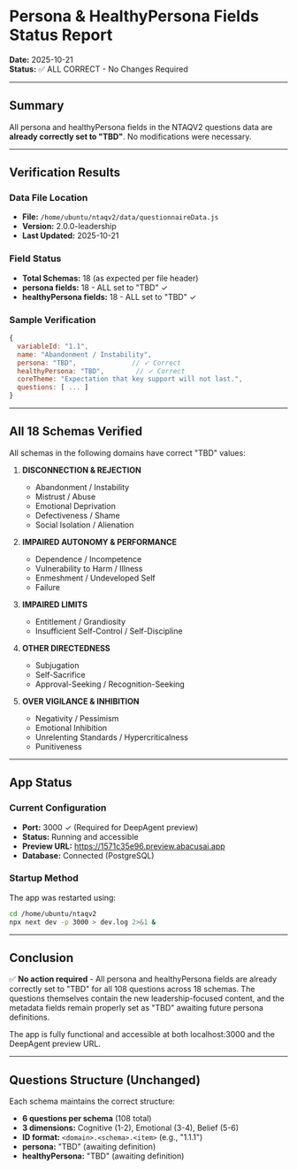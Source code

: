 # Persona & HealthyPersona Fields Status Report

**Date:** 2025-10-21  
**Status:** ✅ ALL CORRECT - No Changes Required

---

## Summary

All persona and healthyPersona fields in the NTAQV2 questions data are **already correctly set to "TBD"**. No modifications were necessary.

---

## Verification Results

### Data File Location
- **File:** `/home/ubuntu/ntaqv2/data/questionnaireData.js`
- **Version:** 2.0.0-leadership
- **Last Updated:** 2025-10-21

### Field Status
- **Total Schemas:** 18 (as expected per file header)
- **persona fields:** 18 - ALL set to "TBD" ✓
- **healthyPersona fields:** 18 - ALL set to "TBD" ✓

### Sample Verification
```javascript
{
  variableId: "1.1",
  name: "Abandonment / Instability",
  persona: "TBD",              // ✓ Correct
  healthyPersona: "TBD",        // ✓ Correct
  coreTheme: "Expectation that key support will not last.",
  questions: [ ... ]
}
```

---

## All 18 Schemas Verified

All schemas in the following domains have correct "TBD" values:

1. **DISCONNECTION & REJECTION**
   - Abandonment / Instability
   - Mistrust / Abuse
   - Emotional Deprivation
   - Defectiveness / Shame
   - Social Isolation / Alienation

2. **IMPAIRED AUTONOMY & PERFORMANCE**
   - Dependence / Incompetence
   - Vulnerability to Harm / Illness
   - Enmeshment / Undeveloped Self
   - Failure

3. **IMPAIRED LIMITS**
   - Entitlement / Grandiosity
   - Insufficient Self-Control / Self-Discipline

4. **OTHER DIRECTEDNESS**
   - Subjugation
   - Self-Sacrifice
   - Approval-Seeking / Recognition-Seeking

5. **OVER VIGILANCE & INHIBITION**
   - Negativity / Pessimism
   - Emotional Inhibition
   - Unrelenting Standards / Hypercriticalness
   - Punitiveness

---

## App Status

### Current Configuration
- **Port:** 3000 ✓ (Required for DeepAgent preview)
- **Status:** Running and accessible
- **Preview URL:** https://1571c35e96.preview.abacusai.app
- **Database:** Connected (PostgreSQL)

### Startup Method
The app was restarted using:
```bash
cd /home/ubuntu/ntaqv2
npx next dev -p 3000 > dev.log 2>&1 &
```

---

## Conclusion

✅ **No action required** - All persona and healthyPersona fields are already correctly set to "TBD" for all 108 questions across 18 schemas. The questions themselves contain the new leadership-focused content, and the metadata fields remain properly set as "TBD" awaiting future persona definitions.

The app is fully functional and accessible at both localhost:3000 and the DeepAgent preview URL.

---

## Questions Structure (Unchanged)

Each schema maintains the correct structure:
- **6 questions per schema** (108 total)
- **3 dimensions:** Cognitive (1-2), Emotional (3-4), Belief (5-6)
- **ID format:** `<domain>.<schema>.<item>` (e.g., "1.1.1")
- **persona:** "TBD" (awaiting definition)
- **healthyPersona:** "TBD" (awaiting definition)
